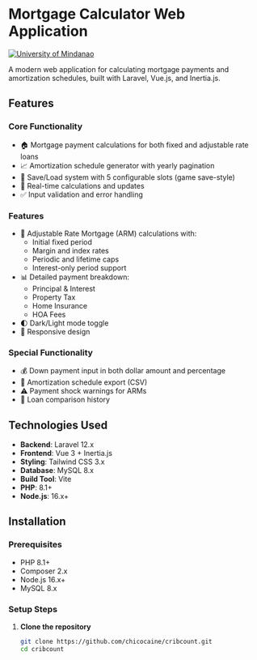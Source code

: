 # Mortgage Calculator Web Application

[![University of Mindanao](https://img.shields.io/badge/University%20of%20Mindanao-blue.svg)](https://www.umindanao.edu.ph)

A modern web application for calculating mortgage payments and amortization schedules, built with Laravel, Vue.js, and Inertia.js.

## Features

### Core Functionality
- 🏠 Mortgage payment calculations for both fixed and adjustable rate loans
- 📈 Amortization schedule generator with yearly pagination
- 💾 Save/Load system with 5 configurable slots (game save-style)
- 🔄 Real-time calculations and updates
- ✅ Input validation and error handling

### Features
- 🔧 Adjustable Rate Mortgage (ARM) calculations with:
  - Initial fixed period
  - Margin and index rates
  - Periodic and lifetime caps
  - Interest-only period support
- 📊 Detailed payment breakdown:
  - Principal & Interest
  - Property Tax
  - Home Insurance
  - HOA Fees
- 🌓 Dark/Light mode toggle
- 📱 Responsive design

### Special Functionality
- 💰 Down payment input in both dollar amount and percentage
- 📅 Amortization schedule export (CSV)
- ⚠️ Payment shock warnings for ARMs
- 🔄 Loan comparison history

## Technologies Used

- **Backend**: Laravel 12.x
- **Frontend**: Vue 3 + Inertia.js
- **Styling**: Tailwind CSS 3.x
- **Database**: MySQL 8.x
- **Build Tool**: Vite
- **PHP**: 8.1+
- **Node.js**: 16.x+

## Installation

### Prerequisites
- PHP 8.1+
- Composer 2.x
- Node.js 16.x+
- MySQL 8.x

### Setup Steps

1. **Clone the repository**
   ```bash
   git clone https://github.com/chicocaine/cribcount.git
   cd cribcount